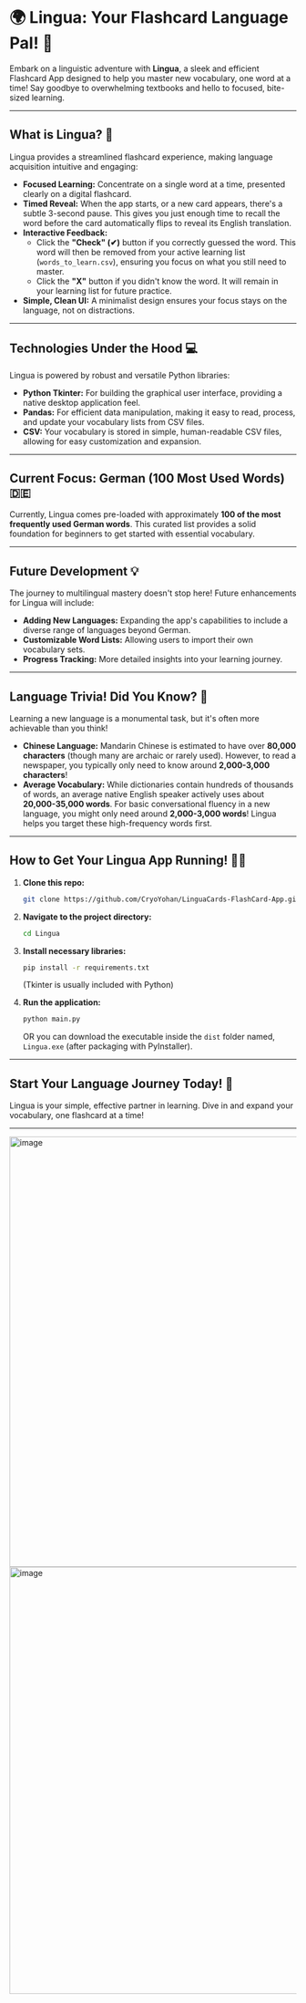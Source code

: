 # 🌍 Lingua: Your Flashcard Language Pal! 🚀

Embark on a linguistic adventure with **Lingua**, a sleek and efficient Flashcard App designed to help you master new vocabulary, one word at a time! Say goodbye to overwhelming textbooks and hello to focused, bite-sized learning.

---

## What is Lingua? 🧠

Lingua provides a streamlined flashcard experience, making language acquisition intuitive and engaging:

* **Focused Learning:** Concentrate on a single word at a time, presented clearly on a digital flashcard.
* **Timed Reveal:** When the app starts, or a new card appears, there's a subtle 3-second pause. This gives you just enough time to recall the word before the card automatically flips to reveal its English translation.
* **Interactive Feedback:**
    * Click the **"Check" (✔)** button if you correctly guessed the word. This word will then be removed from your active learning list (`words_to_learn.csv`), ensuring you focus on what you still need to master.
    * Click the **"X"** button if you didn't know the word. It will remain in your learning list for future practice.
* **Simple, Clean UI:** A minimalist design ensures your focus stays on the language, not on distractions.

---

## Technologies Under the Hood 💻

Lingua is powered by robust and versatile Python libraries:

* **Python Tkinter:** For building the graphical user interface, providing a native desktop application feel.
* **Pandas:** For efficient data manipulation, making it easy to read, process, and update your vocabulary lists from CSV files.
* **CSV:** Your vocabulary is stored in simple, human-readable CSV files, allowing for easy customization and expansion.

---

## Current Focus: German (100 Most Used Words) 🇩🇪

Currently, Lingua comes pre-loaded with approximately **100 of the most frequently used German words**. This curated list provides a solid foundation for beginners to get started with essential vocabulary.

---

## Future Development 💡

The journey to multilingual mastery doesn't stop here! Future enhancements for Lingua will include:

* **Adding New Languages:** Expanding the app's capabilities to include a diverse range of languages beyond German.
* **Customizable Word Lists:** Allowing users to import their own vocabulary sets.
* **Progress Tracking:** More detailed insights into your learning journey.

---

## Language Trivia! Did You Know? 🤯

Learning a new language is a monumental task, but it's often more achievable than you think!

* **Chinese Language:** Mandarin Chinese is estimated to have over **80,000 characters** (though many are archaic or rarely used). However, to read a newspaper, you typically only need to know around **2,000-3,000 characters**!
* **Average Vocabulary:** While dictionaries contain hundreds of thousands of words, an average native English speaker actively uses about **20,000-35,000 words**. For basic conversational fluency in a new language, you might only need around **2,000-3,000 words**! Lingua helps you target these high-frequency words first.

---

## How to Get Your Lingua App Running! 🏃‍♀️

1.  **Clone this repo:**
    ```bash
    git clone https://github.com/CryoYohan/LinguaCards-FlashCard-App.git
    ```

2.  **Navigate to the project directory:**
    ```bash
    cd Lingua
    ```

3.  **Install necessary libraries:**
    ```bash
    pip install -r requirements.txt
    ```
    (Tkinter is usually included with Python)

4.  **Run the application:**
    ```bash
    python main.py
    ```
    OR you can download the executable inside the `dist` folder named, `Lingua.exe` (after packaging with PyInstaller).

---

## Start Your Language Journey Today! 🌟

Lingua is your simple, effective partner in learning. Dive in and expand your vocabulary, one flashcard at a time!

---

<img width="888" height="755" alt="image" src="https://github.com/user-attachments/assets/e6a7885f-88c5-48a3-a927-d9feb4bd246f" />
<img width="885" height="749" alt="image" src="https://github.com/user-attachments/assets/076703e2-1854-499b-897e-3721b9dfabb0" />

